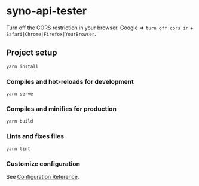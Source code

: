 # syno-api-tester

Turn off the CORS restriction in your browser. Google => `turn off cors in` + `Safari|Chrome|Firefox|YourBrowser`.

## Project setup
```
yarn install
```

### Compiles and hot-reloads for development
```
yarn serve
```

### Compiles and minifies for production
```
yarn build
```

### Lints and fixes files
```
yarn lint
```

### Customize configuration
See [Configuration Reference](https://cli.vuejs.org/config/).
